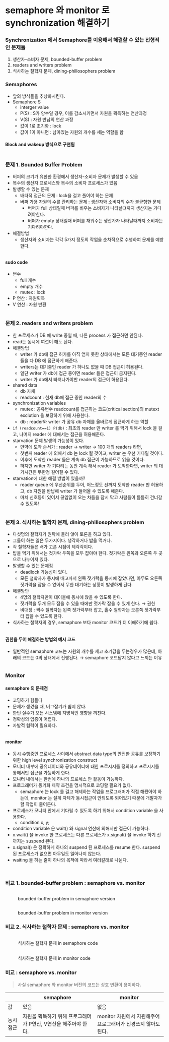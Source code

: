 # semaphore 와 monitor 로 synchronization 해결하기

### Synchronization 에서 Semaphore를 이용해서 해결할 수 있는 전형적인 문제들

1. 생산자-소비자 문제, bounded-buffer problem
2. readers and writers problem
3. 식사하는 철학자 문제, dining-phillosophers problem

### Semaphores

* 앞의 방식들을 추상화시킨다.
* Semaphore S
  * interger value
  * P(S) : S가 양수일 경우, 이를 감소시키면서 자원을 획득하는 연산과정
  * V(S) : 자원 반납의 연산 과정
  * 값이 1로 초기화 : lock
  * 값이 1이 아니면 : 남아있는 자원의 개수를 세는 역할을 함

#### Block and wakeup 방식으로 구현됨

<figure><img src="../../.gitbook/assets/image (10).png" alt=""><figcaption></figcaption></figure>

### 문제 1. Bounded Buffer Problem

* 버퍼의 크기가 유한한 환경에서 생산자-소비자 문제가 발생할 수 있음
* 복수의 생산자 프로세스와 복수의 소비자 프로세스가 있음
* 발생할 수 있는 문제
  * 배타적 접근의 문제 : lock을 걸고 풀어야 하는 문제
  * 버퍼 가용 자원의 수를 관리하는 문제 : 생산자와 소비자의 수가 불균형한 문제
    * 버퍼가 full 상태일때 버퍼를 비우는 소비자가 나타날떄까지 생산자는 기다려야한다.
    * 버퍼가 empty 상태일때 버퍼를 채워주는 생산가자 나타날때까지 소비자는 기다려야한다.
* 해결방법
  * 생산자와 소비자는 각각 5가지 정도의 작업을 순차적으로 수행하여 문제를 예방한다.

<figure><img src="../../.gitbook/assets/image (9).png" alt=""><figcaption></figcaption></figure>

#### sudo code

* 변수
  * full 개수
  * empty 개수
  * mutex : lock
* P 연산 : 자원획득
* V 연산 : 자원 반환

<figure><img src="../../.gitbook/assets/image (1) (3).png" alt=""><figcaption></figcaption></figure>

### 문제 2. readers and writers problem

* 한 프로세스가 DB 에 write 중일 때, 다른 process 가 접근하면 안된다.
* read는 동시에 여럿이 해도 된다.
* 해결방법
  * writer 가 db에 접근 허가를 아직 얻지 못한 상태에서는 모든 대기중인 reader 들을 다 DB 에 접근하게 해준다.
  * writers는 대기중인 reader 가 하나도 없을 때 DB 접근이 허용된다.
  * 일단 writer 가 db에 접근 중이면 reader 들은 접근이 금지된다.
  * writer 가 db에서 빠져나가야만 reader의 접근이 허용된다.
* shared data
  * db 자체
  * readcount : 현재 db에 접근 중인 reader의 수
* synchronization variables
  * mutex : 공유변수 readcount를 접근하는 코드(critical section)의 mutext exclution 을 보장하기 위해 사용한다.
  * db : reader와 writer 가 공유 db 자체를 올바르게 접근하게 하는 역할
* `if (readcount==1) P(db)` : 최초의 reader 만 writer 를 막기 위해서 lock 을 걸고, 나머지 reader 에 대해서는 접근을 허용해준다.
* starvation 문제 발생의 가능성이 있다.
  * 만약에 도착 순서가 : reader → writer → 100 개의 readers 라면,
  * 첫번째 reader 에 의해서 db 는 lock 될 것이고, writer 는 우선 기다릴 것이다.
  * 이후에 도착한 reader 들은 계속 db 접근이 가능하므로 읽을 것이다.
  * 하지만 writer 가 기다리는 동안 계속 해서 reader 가 도착한다면, writer 의 대기시간은 무한정 길어질 수 있다.
* starvation에 대한 해결 방법이 있을까?
  * reader queue 에 우선순위를 두어, 어느정도 선까지 도착한 reader 만 허용하고, db 자원을 반납해 writer 가 들어올 수 있도록 해준다.
  * 마치 신호등이 있어서 끊임없이 오는 차들을 잠시 막고 사람들이 틈틈히 건너갈 수 있도록!

<figure><img src="../../.gitbook/assets/image (19).png" alt=""><figcaption></figcaption></figure>

### 문제 3. 식사하는 철학자 문제, dining-phillosophers problem

* 다섯명의 철학자가 원탁에 둘러 앉아 토론을 하고 있다.
* 그들이 하는 일은 두가지이다. 생각하거나 밥을 먹거나.
* 각 철학자들은 배가 고픈 시점이 제각각이다.
* 밥을 먹기 위해서는 젓가락 두쪽을 모두 잡아야 한다. 젓가락은 왼쪽과 오른쪽 두 곳으로 나누어져 있다.
* 발생할 수 있는 문제점
  * deadlock 가능성이 있다.
  * 모든 철학자가 동시에 배고파서 왼쪽 젓가락을 동시에 잡았다면, 아무도 오른쪽 젓가락을 잡을 수 없어서 무한 대기하는 상황이 발생하게 된다.
* 해결방안
  * 4명의 철학자만이 테이블에 동시에 앉을 수 있도록 한다.
  * 젓가락을 두개 모두 잡을 수 있을 때에만 젓가락 잡을 수 있게 한다. → 권한
  * 비대칭 : 짝수 철학자는 왼쪽 젓가락부터 잡고, 홀수 철학자는 오른쪽 젓가락부터 잡을 수 있도록 한다.
* 식사하는 철학자의 경우, semaphore 보다 monitor 코드가 더 이해하기에 쉽다.

<figure><img src="../../.gitbook/assets/image (12).png" alt=""><figcaption></figcaption></figure>

#### 권한을 두어 해결하는 방법의 예시 코드

* 일반적인 semaphore 코드는 자원의 개수를 세고 초기값을 두는경우가 많은데, 아래의 코드는 0의 상태에서 진행된다. → semaphore 코드답지 않다고 느끼는 이유

<figure><img src="../../.gitbook/assets/image (26).png" alt=""><figcaption></figcaption></figure>

### Monitor

#### semaphore 의 문제점

* 코딩하기 힘들다
* 문제가 생겼을 때, 버그잡기가 쉽지 않다.
* 한번 실수가 모든 시스템에 치명적인 영향을 끼친다.
* 정확성의 입증이 어렵다.
* 자발적 협력이 필요하다.

<figure><img src="../../.gitbook/assets/image (27).png" alt=""><figcaption></figcaption></figure>

#### monitor

* 동시 수행중인 프로세스 사이에서 abstract data type의 안전한 공유를 보장하기 위한 high level synchronization construct
* 모니터 내부에 공유데이터와 공유데이터에 대한 프로시저를 정의하고 프로시저를 통해서만 접근을 가능하게 한다.
* 모니터 내에서는 한번에 하나의 프로세스 만 활동이 가능하다.
* 프로그래머가 동기화 제약 조건을 명시적으로 코딩할 필요가 없다.
  * semaphore 는 lock 를 걸고 해제하는 작업을 프로그래머가 직접 해줬어야 하는데, monitor 는 설계 자체가 동시접근이 안되도록 되어있기 때문에 개발자가 할 작업이 줄어든다.
* 프로세스가 모니터 안에서 기다릴 수 있도록 하기 위해서 condition variable 을 사용한다.
  * condition x, y;
* condition variable 은 wait() 와 signal 연산에 의해서만 접근이 가능하다.
* x.wait() 을 invoke 한 프로세스는 다른 프로세스가 x.signal() 을 invoke 하기 전까지는 suspend 된다.
* x.signal() 은 정확하게 하나의 suspend 된 프로세스를 resume 한다. suspend 된 프로세스가 없으면 아무일도 일어나지 않는다.
* waiting 을 하는 줄이 하나의 목적에 따라서 여러갈래로 나뉜다.

<figure><img src="../../.gitbook/assets/image (4) (1).png" alt=""><figcaption></figcaption></figure>

<figure><img src="../../.gitbook/assets/image (16).png" alt=""><figcaption></figcaption></figure>

### 비교 1. bounded-buffer problem : semaphore vs. monitor

<figure><img src="../../.gitbook/assets/image (13).png" alt=""><figcaption><p>bounded-buffer problem in semaphore version</p></figcaption></figure>



<figure><img src="../../.gitbook/assets/image (2).png" alt=""><figcaption><p>bounded-buffer problem in monitor version</p></figcaption></figure>



### 비교 2. 식사하는 철학자 문제 : semaphore vs. monitor

<figure><img src="../../.gitbook/assets/image (22).png" alt=""><figcaption><p>식사하는 철학자 문제 in semaphore code</p></figcaption></figure>

<figure><img src="../../.gitbook/assets/image (1) (1).png" alt=""><figcaption><p>식사하는 철학자 문제 in monitor code </p></figcaption></figure>



### 비교 : semaphore vs. monitor

> 사실 semaphore 와 monitor 버전의 코드는 상호 변환이 용이하다.

|      | semaphore                             | monitor                                |
| ---- | ------------------------------------- | -------------------------------------- |
| 값    | 있음                                    | 없음                                     |
| 동시접근 | 자원을 획득하기 위해 프로그래머가 P연산, V연산을 해주어야 한다. | monitor 차원에서 지원해주어 프로그래머가 신경쓰지 않아도 된다. |





